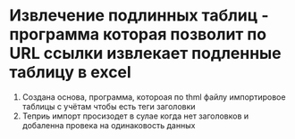 # Извлечение подлинных таблиц - программа которая позволит по URL ссылки извлекает подленные таблицу в excel 
1) Создана основа, программа, котороая по thml файлу импортировое таблицы с учётам чтобы есть теги заголовки
2) Теприь импорт просизодет в сулае когда нет заголовков и добаленна провека на одинаковость данных
